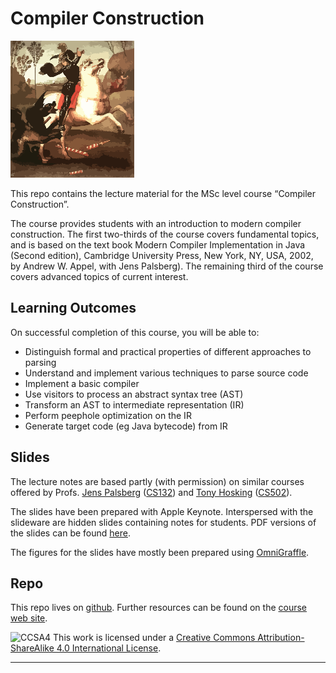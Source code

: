 # Compiler Construction

![St George](figures/stgeorge.png)

This repo contains the lecture material for the MSc level course “Compiler Construction”.

The course provides students with an introduction to modern compiler construction. The first two-thirds of the course covers fundamental topics, and is based on the text book Modern Compiler Implementation in Java (Second edition), Cambridge University Press, New York, NY, USA, 2002, by Andrew W. Appel, with Jens Palsberg). The remaining third of the course covers advanced topics of current interest.

## Learning Outcomes

On successful completion of this course, you will be able to:

- Distinguish formal and practical properties of different approaches to parsing
- Understand and implement various techniques to parse source code
- Implement a basic compiler
- Use visitors to process an abstract syntax tree (AST)
- Transform an AST to intermediate representation (IR)
- Perform peephole optimization on the IR
- Generate target code (eg Java bytecode) from IR

## Slides

The lecture notes are based partly (with permission) on similar courses offered by Profs. [Jens Palsberg](http://web.cs.ucla.edu/~palsberg/) ([CS132](http://web.cs.ucla.edu/~palsberg/course/cs132/S08/index.html)) and [Tony Hosking](http://hosking.github.io) ([CS502](https://www.cs.purdue.edu/homes/hosking/502/)).

The slides have been prepared with Apple Keynote. Interspersed with the slideware are hidden slides containing notes for students. PDF versions of the slides can be found [here](http://scg.unibe.ch/download/lectures/cc/).

The figures for the slides have mostly been prepared using [OmniGraffle](https://www.omnigroup.com/omnigraffle/).

## Repo

This repo lives on [github](https://github.com/onierstrasz/course-compiler-construction).
Further resources can be found on the [course web site](http://scg.unibe.ch/teaching/cc).

![CCSA4](https://licensebuttons.net/l/by-sa/3.0/88x31.png)
This work is licensed under a [Creative Commons Attribution-ShareAlike 4.0 International License](http://creativecommons.org/licenses/by-sa/4.0/).

---
